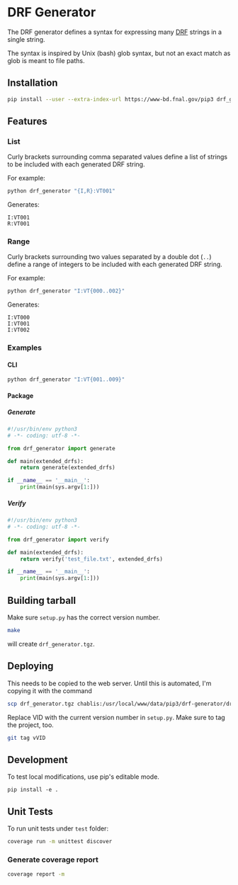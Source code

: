 # DRF Generator

The DRF generator defines a syntax for expressing many [DRF](https://cdcvs.fnal.gov/redmine/projects/drf/wiki) strings in a single string.

The syntax is inspired by Unix (bash) glob syntax, but not an exact match as glob is meant to file paths.

## Installation

```bash
pip install --user --extra-index-url https://www-bd.fnal.gov/pip3 drf_generator
```

## Features

### List

Curly brackets surrounding comma separated values define a list of strings to be included with each generated DRF string.

For example:

```bash
python drf_generator "{I,R}:VT001"
```

Generates:

```text
I:VT001
R:VT001
```

### Range

Curly brackets surrounding two values separated by a double dot (`..`) define a range of integers to be included with each generated DRF string.

For example:

```bash
python drf_generator "I:VT{000..002}"
```

Generates:

```text
I:VT000
I:VT001
I:VT002
```

### Examples

#### CLI

```bash
python drf_generator "I:VT{001..009}"
```

#### Package

##### Generate

```python
#!/usr/bin/env python3
# -*- coding: utf-8 -*-

from drf_generator import generate

def main(extended_drfs):
    return generate(extended_drfs)

if __name__ == '__main__':
    print(main(sys.argv[1:]))

```

##### Verify

```python
#!/usr/bin/env python3
# -*- coding: utf-8 -*-

from drf_generator import verify

def main(extended_drfs):
    return verify('test_file.txt', extended_drfs)

if __name__ == '__main__':
    print(main(sys.argv[1:]))

```

## Building tarball

Make sure `setup.py` has the correct version number.

```bash
make
```

will create `drf_generator.tgz`.

## Deploying

This needs to be copied to the web server. Until this is automated, I'm copying it with the command

```bash
scp drf_generator.tgz chablis:/usr/local/www/data/pip3/drf-generator/drf_generator-VID.tgz
```

Replace VID with the current version number in `setup.py`. Make sure to tag the project, too.

```bash
git tag vVID
```

## Development

To test local modifications, use pip's editable mode.

`pip install -e .`

## Unit Tests

To run unit tests under `test` folder:

```bash
coverage run -m unittest discover
```

### Generate coverage report

```bash
coverage report -m
```
